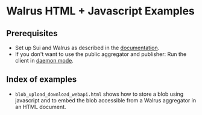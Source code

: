 # Walrus HTML + Javascript Examples

## Prerequisites

- Set up Sui and Walrus as described in the [documentation](https://docs.walrus.site/usage/setup).
- If you don't want to use the public aggregator and publisher: Run the client in [daemon
  mode](https://docs.walrus.site/usage/web-api).

## Index of examples

- `blob_upload_download_webapi.html` shows how to store a blob using javascript and to embed the
   blob accessible from a Walrus aggregator in an HTML document.
